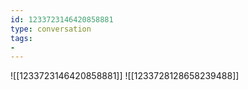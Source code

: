 ```yaml
---
id: 1233723146420858881
type: conversation
tags:
- 
---
```

![[1233723146420858881]]
![[1233728128658239488]]

